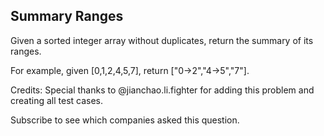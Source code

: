 ##  Summary Ranges

Given a sorted integer array without duplicates, return the summary of its ranges.

For example, given [0,1,2,4,5,7], return ["0->2","4->5","7"].

Credits:
Special thanks to @jianchao.li.fighter for adding this problem and creating all test cases.

Subscribe to see which companies asked this question.
    
